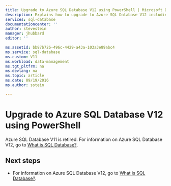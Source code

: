 ```yaml
---
title: Upgrade to Azure SQL Database V12 using PowerShell | Microsoft Docs
description: Explains how to upgrade to Azure SQL Database V12 including how to upgrade Web and Business databases, and how to upgrade a V11 server migrating its databases directly into an elastic pool using PowerShell.
services: sql-database
documentationcenter: ''
author: stevestein
manager: jhubbard
editor: ''

ms.assetid: bb87b726-496c-4429-a43a-103a3e89abc4
ms.service: sql-database
ms.custom: V11
ms.workload: data-management
ms.tgt_pltfrm: na
ms.devlang: na
ms.topic: article
ms.date: 09/19/2016
ms.author: sstein

---
```

# Upgrade to Azure SQL Database V12 using PowerShell
Azure SQL Database V11 is retired. For information on Azure SQL Database V12, go to [What is SQL Database?](sql-database-technical-overview.md).

## Next steps

* For information on Azure SQL Database V12, go to [What is SQL Database?](sql-database-technical-overview.md).